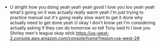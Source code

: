 
* U alright how you doing yeah yeah yeah good I love you too yeah yeah what's going on it was actually really warm yeah I'm just trying to practice manual out it's going really slow want to get it done why actually need to get done yeah U okay I don't know yet I'm considering actually asking if they can do tomorrow so tell Tony said hi I love you Shirley men's league okay stick
https://us-west-2.console.aws.amazon.com/console/home?region=us-west-2#